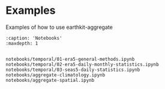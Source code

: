# Examples

Examples of how to use earthkit-aggregate

```{toctree}
:caption: 'Notebooks'
:maxdepth: 1


notebooks/temporal/01-era5-general-methods.ipynb
notebooks/temporal/02-era5-daily-monthly-statistics.ipynb
notebooks/temporal/03-seas5-daily-statistics.ipynb
notebooks/aggregate-climatology.ipynb
notebooks/aggregate-spatial.ipynb
```
